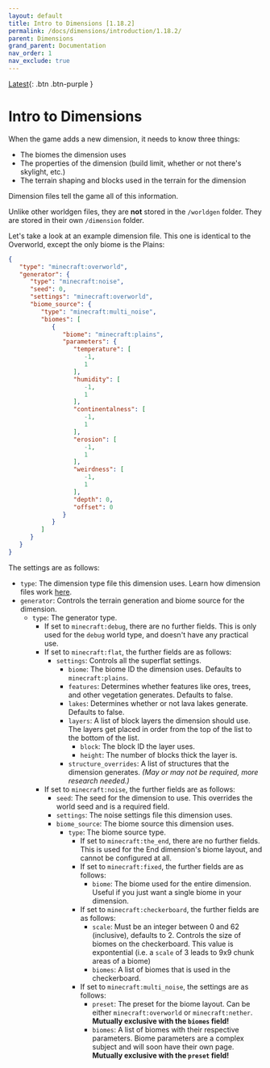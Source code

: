 ```yaml
---
layout: default
title: Intro to Dimensions [1.18.2]
permalink: /docs/dimensions/introduction/1.18.2/
parent: Dimensions
grand_parent: Documentation
nav_order: 1
nav_exclude: true
---
```

[Latest](/worldgen-docs/docs/dimensions/intro/latest/){: .btn .btn-purple }

# Intro to Dimensions

When the game adds a new dimension, it needs to know three things:
* The biomes the dimension uses
* The properties of the dimension (build limit, whether or not there's skylight, etc.)
* The terrain shaping and blocks used in the terrain for the dimension

Dimension files tell the game all of this information.

Unlike other worldgen files, they are **not** stored in the `/worldgen` folder. They are stored in their own `/dimension` folder.

Let's take a look at an example dimension file. This one is identical to the Overworld, except the only biome is the Plains:

```json
{
   "type": "minecraft:overworld",
   "generator": {
      "type": "minecraft:noise",
      "seed": 0,
      "settings": "minecraft:overworld",
      "biome_source": {
         "type": "minecraft:multi_noise",
         "biomes": [
            {
               "biome": "minecraft:plains",
               "parameters": {
                  "temperature": [
                     -1,
                     1
                  ],
                  "humidity": [
                     -1,
                     1
                  ],
                  "continentalness": [
                     -1,
                     1
                  ],
                  "erosion": [
                     -1,
                     1
                  ],
                  "weirdness": [
                     -1,
                     1
                  ],
                  "depth": 0,
                  "offset": 0
               }
            }
         ]
      }
   }
}
```

The settings are as follows:

* `type`: The dimension type file this dimension uses. Learn how dimension files work [here](https://apollodatapacks.github.io/worldgen-docs/docs/dimension-types/).
* `generator`: Controls the terrain generation and biome source for the dimension.
	* `type`: The generator type.
		* If set to `minecraft:debug`, there are no further fields. This is only used for the `debug` world type, and doesn't have any practical use.
		* If set to `minecraft:flat`, the further fields are as follows:
			* `settings`: Controls all the superflat settings.
				* `biome`: The biome ID the dimension uses. Defaults to `minecraft:plains`.
				* `features`: Determines whether features like ores, trees, and other vegetation generates. Defaults to false.
				* `lakes`: Determines whether or not lava lakes generate. Defaults to false.
				* `layers`: A list of block layers the dimension should use. The layers get placed in order from the top of the list to the bottom of the list.
					* `block`: The block ID the layer uses.
					* `height`: The number of blocks thick the layer is.
				* `structure_overrides`: A list of structures that the dimension generates. *(May or may not be required, more research needed.)*
		* If set to `minecraft:noise`, the further fields are as follows:
            * `seed`: The seed for the dimension to use. This overrides the world seed and is a required field.
			* `settings`: The noise settings file this dimension uses.
			* `biome_source`: The biome source this dimension uses.
				* `type`: The biome source type.
					* If set to `minecraft:the_end`, there are no further fields. This is used for the End dimension's biome layout, and cannot be configured at all.
					* If set to `minecraft:fixed`, the further fields are as follows:
						* `biome`: The biome used for the entire dimension. Useful if you just want a single biome in your dimension.
					* If set to `minecraft:checkerboard`, the further fields are as follows:
						* `scale`: Must be an integer between 0 and 62 (inclusive), defaults to 2. Controls the size of biomes on the checkerboard. This value is expontential (i.e. a `scale` of 3 leads to 9x9 chunk areas of a biome)
						* `biomes`: A list of biomes that is used in the checkerboard.
					* If set to `minecraft:multi_noise`, the settings are as follows:
						* `preset`: The preset for the biome layout. Can be either `minecraft:overworld` or `minecraft:nether`. **Mutually exclusive with the `biomes` field!**
						* `biomes`: A list of biomes with their respective parameters. Biome parameters are a complex subject and will soon have their own page. **Mutually exclusive with the `preset` field!**
